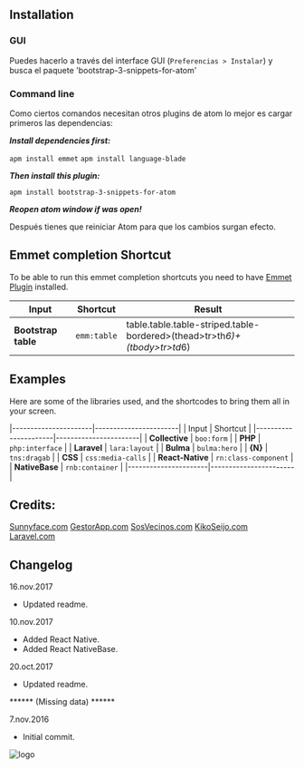 

## Installation
### GUI

Puedes hacerlo a través del interface GUI (`Preferencias > Instalar`) y busca el paquete 'bootstrap-3-snippets-for-atom'

### Command line

Como ciertos comandos necesitan otros plugins de atom lo mejor es cargar primeros las dependencias:

***Install dependencies first:***

  `apm install emmet`
  `apm install language-blade`

***Then install this plugin:***

  `apm install bootstrap-3-snippets-for-atom`

***Reopen atom window if was open!***

Después tienes que reiniciar Atom para que los cambios surgan efecto.

## Emmet completion Shortcut

To be able to run this emmet completion shortcuts you need to have [Emmet Plugin](https://github.com/emmetio/emmet-atom) installed.

Input | Shortcut | Result
------|----------|-----------
**Bootstrap table** | `emm:table` | table.table.table-striped.table-bordered>(thead>tr>th*6)+(tbody>tr>td*6)

## Examples

Here are some of the libraries used, and the shortcodes to bring them all in your screen.


|----------------------|-----------------------|
|      Input           |      Shortcut         |
|----------------------|-----------------------|
| **Collective**       | `boo:form`            |
| **PHP**              | `php:interface`       |
| **Laravel**          | `lara:layout`         |
| **Bulma**            | `bulma:hero`          |
| **{N}**              | `tns:dragab`          |
| **CSS**              | `css:media-calls`     |
| **React-Native**     | `rn:class-component`  |
| **NativeBase**       | `rnb:container`       |
|----------------------|-----------------------|



## Credits:

[Sunnyface.com](https://sunnyface.com "Programador ios málaga Marbella")
[GestorApp.com](https://gestorapp.com "Gestor de aplicaciones moviles en málaga, mijas, marbella")
[SosVecinos.com](https://sosvecinos.com "Plataforma móvil para la gestion de comunidades")
[KikoSeijo.com](https://kikoseijo.com "Programador freelance movil y Laravel")
[Laravel.com](https://laravel.com "PHP Artisan, gives us fast development framework")

## Changelog

16.nov.2017
- Updated readme.

10.nov.2017
- Added React Native.
- Added React NativeBase.

20.oct.2017
- Updated readme.

****** (Missing data) ******

7.nov.2016
- Initial commit.





![logo]


[logo]: https://sunnyface.com/images/logo.png "Desarrollo nativo para móviles y API REST"
